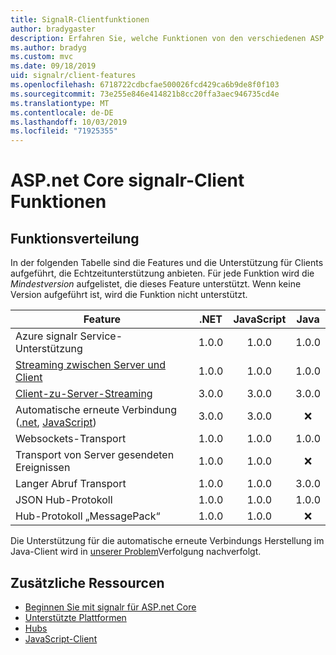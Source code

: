 ```yaml
---
title: SignalR-Clientfunktionen
author: bradygaster
description: Erfahren Sie, welche Funktionen von den verschiedenen ASP.net Core signalr-Clients unterstützt werden.
ms.author: bradyg
ms.custom: mvc
ms.date: 09/18/2019
uid: signalr/client-features
ms.openlocfilehash: 6718722cdbcfae500026fcd429ca6b9de8f0f103
ms.sourcegitcommit: 73e255e846e414821b8cc20ffa3aec946735cd4e
ms.translationtype: MT
ms.contentlocale: de-DE
ms.lasthandoff: 10/03/2019
ms.locfileid: "71925355"
---
```

# <a name="aspnet-core-signalr-client-features"></a>ASP.net Core signalr-Client Funktionen

## <a name="feature-distribution"></a>Funktionsverteilung

In der folgenden Tabelle sind die Features und die Unterstützung für Clients aufgeführt, die Echtzeitunterstützung anbieten. Für jede Funktion wird die *Mindestversion* aufgelistet, die dieses Feature unterstützt. Wenn keine Version aufgeführt ist, wird die Funktion nicht unterstützt.

| Feature | .NET | JavaScript | Java |
| ---- | :-: | :-: | :-: |
| Azure signalr Service-Unterstützung |1.0.0|1.0.0|1.0.0|
| [Streaming zwischen Server und Client](xref:signalr/streaming)          |1.0.0|1.0.0|1.0.0|
| [Client-zu-Server-Streaming](xref:signalr/streaming)          |3.0.0|3.0.0|3.0.0|
| Automatische erneute Verbindung ([.net](/aspnet/core/signalr/dotnet-client?view=aspnetcore-3.0&tabs=visual-studio#handle-lost-connection), [JavaScript](/aspnet/core/signalr/javascript-client?view=aspnetcore-3.0#reconnect-clients))          |3.0.0|3.0.0|❌|
| Websockets-Transport |1.0.0|1.0.0|1.0.0|
| Transport von Server gesendeten Ereignissen |1.0.0|1.0.0|❌|
| Langer Abruf Transport |1.0.0|1.0.0|3.0.0|
| JSON Hub-Protokoll |1.0.0|1.0.0|1.0.0|
| Hub-Protokoll „MessagePack“ |1.0.0|1.0.0|❌|

Die Unterstützung für die automatische erneute Verbindungs Herstellung im Java-Client wird in [unserer Problem](https://github.com/aspnet/AspNetCore/issues/8711)Verfolgung nachverfolgt.

## <a name="additional-resources"></a>Zusätzliche Ressourcen

* [Beginnen Sie mit signalr für ASP.net Core](xref:tutorials/signalr)
* [Unterstützte Plattformen](xref:signalr/supported-platforms)
* [Hubs](xref:signalr/hubs)
* [JavaScript-Client](xref:signalr/javascript-client)
